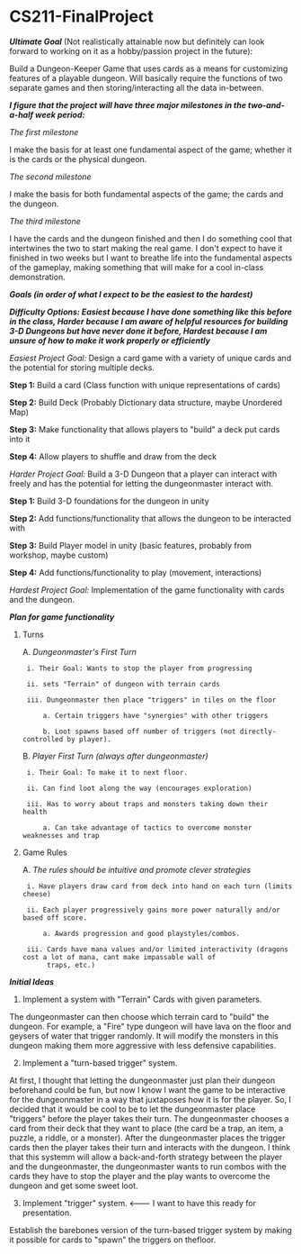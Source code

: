 # CS211-FinalProject

***Ultimate Goal*** (Not realistically attainable now but definitely can look forward to working on it as a hobby/passion project in the future): 

Build a Dungeon-Keeper Game that uses cards as a means for customizing features of a playable dungeon. Will basically require the functions of two separate games and then storing/interacting all the data in-between.

***I figure that the project will have three major milestones in the two-and-a-half week period:***

*The first milestone* 

I make the basis for at least one fundamental aspect of the game; whether it is the cards or the physical dungeon. 

*The second milestone* 

I make the basis for both fundamental aspects of the game; the cards and the dungeon. 

*The third milestone* 

I have the cards and the dungeon finished and then I do something cool that intertwines the two to start making the real game. I don't expect to have it finished in two weeks but I want to breathe life into the fundamental aspects of the gameplay, making something that will make for a cool in-class demonstration.

***Goals (in order of what I expect to be the easiest to the hardest)***

***Difficulty Options: Easiest because I have done something like this before in the class, Harder because I am aware of helpful resources for building 3-D Dungeons but have never done it before, Hardest because I am unsure of how to make it work properly or efficiently***

*Easiest Project Goal:* Design a card game with a variety of unique cards and the potential for storing multiple decks.

**Step 1:** Build a card (Class function with unique representations of cards)

**Step 2:** Build Deck (Probably Dictionary data structure, maybe Unordered Map)

**Step 3:** Make functionality that allows players to "build" a deck put cards into it

**Step 4:** Allow players to shuffle and draw from the deck

*Harder Project Goal:* Build a 3-D Dungeon that a player can interact with freely and has the potential for letting the dungeonmaster interact with. 

**Step 1:** Build 3-D foundations for the dungeon in unity

**Step 2:** Add functions/functionality that allows the dungeon to be interacted with

**Step 3:** Build Player model in unity (basic features, probably from workshop, maybe custom)

**Step 4:** Add functions/functionality to play (movement, interactions)

*Hardest Project Goal:* Implementation of the game functionality with cards and the dungeon.

***Plan for game functionality***

1. Turns

    A. *Dungeonmaster's First Turn*
  
        i. Their Goal: Wants to stop the player from progressing
    
        ii. sets "Terrain" of dungeon with terrain cards
    
        iii. Dungeonmaster then place "triggers" in tiles on the floor
    
            a. Certain triggers have "synergies" with other triggers
      
            b. Loot spawns based off number of triggers (not directly-controlled by player).
      
    B. *Player First Turn (always after dungeonmaster)*
  
        i. Their Goal: To make it to next floor.
    
        ii. Can find loot along the way (encourages exploration)
    
        iii. Has to worry about traps and monsters taking down their health
    
            a. Can take advantage of tactics to overcome monster weaknesses and trap 
      
2. Game Rules

    A. *The rules should be intuitive and promote clever strategies*
  
        i. Have players draw card from deck into hand on each turn (limits cheese)
    
        ii. Each player progressively gains more power naturally and/or based off score.
    
            a. Awards progression and good playstyles/combos.
      
        iii. Cards have mana values and/or limited interactivity (dragons cost a lot of mana, cant make impassable wall of     
             traps, etc.)
        
***Initial Ideas*** 

1. Implement a system with "Terrain" Cards with given parameters. 

The dungeonmaster can then choose which terrain card to "build" the dungeon. For example, a "Fire" type dungeon will have lava on the floor and geysers of water that trigger randomly. It will modify the monsters in this dungeon making them more aggressive with less defensive capabilities.

2. Implement a "turn-based trigger" system. 

At first, I thought that letting the dungeonmaster just plan their dungeon beforehand could be fun, but now I know I want the game to be interactive for the dungeonmaster in a way that juxtaposes how it is for the player. So, I decided that it would be cool to be to let the dungeonmaster place "triggers" before the player takes their turn. The dungeonmaster chooses a card from their deck that they want to place (the card be a trap, an item, a puzzle, a riddle, or a monster). After the dungeonmaster places the trigger cards then the player takes their turn and interacts with the dungeon. I think that this systemm will allow a back-and-forth strategy between the player and the dungeonmaster, the dungeonmaster wants to run combos with the cards they have to stop the player and the play wants to overcome the dungeon and get some sweet loot.

3. Implement "trigger" system. <--- I want to have this ready for presentation.

Establish the barebones version of the turn-based trigger system by making it possible for cards to "spawn" the triggers on thefloor.
